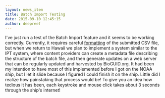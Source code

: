 ```yaml
---
layout: news_item
title: Batch Import Testing
date: 2015-09-10 12:45:15
author: deepreef
---
```


I've just run a test of the Batch Import feature and it seems to be working correctly. Currently, it requires careful [formatting] of the submitted CSV file, but when we return to Hawaii we plan to implement a system similar to the IPT system, where content providers can create a metadata file describing the structure of the batch file, and then generate updates on a web server that can be regularly updated and harvested by BioGUID.org. It had been my intention to have most of this implemented before I got on the NOAA ship, but I let it slide because I figured I could finish it on the ship. Little did I realize how painstaking that process would be! To give you an idea how tedious it has been, each keystroke and mouse click takes about 3 seconds through the ship's internet!

[formatting]: http://bioguid.org/api#BulkUpload
